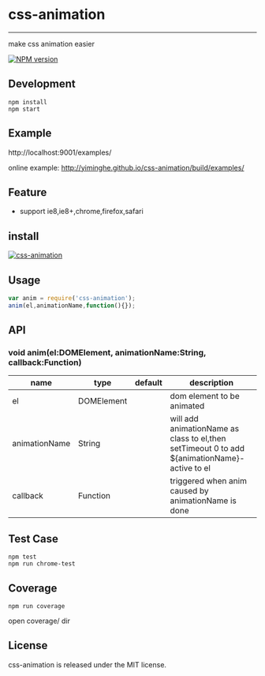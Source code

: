 # css-animation
---

make css animation easier

[![NPM version][npm-image]][npm-url]

[npm-image]: http://img.shields.io/npm/v/css-animation.svg?style=flat-square
[npm-url]: http://npmjs.org/package/css-animation

## Development

```
npm install
npm start
```

## Example

http://localhost:9001/examples/

online example: http://yiminghe.github.io/css-animation/build/examples/


## Feature

* support ie8,ie8+,chrome,firefox,safari

## install

[![css-animation](https://nodei.co/npm/css-animation.png)](https://npmjs.org/package/css-animation)

## Usage

```js
var anim = require('css-animation');
anim(el,animationName,function(){});
```

## API

### void anim(el:DOMElement, animationName:String, callback:Function)

<table class="table table-bordered table-striped">
    <thead>
    <tr>
        <th style="width: 100px;">name</th>
        <th style="width: 50px;">type</th>
        <th style="width: 50px;">default</th>
        <th>description</th>
    </tr>
    </thead>
    <tbody>
        <tr>
          <td>el</td>
          <td>DOMElement</td>
          <td></td>
          <td>dom element to be animated</td>
        </tr>
        <tr>
          <td>animationName</td>
          <td>String</td>
          <td></td>
          <td>will add animationName as class to el,then setTimeout 0 to add ${animationName}-active to el</td>
        </tr>
        <tr>
          <td>callback</td>
          <td>Function</td>
          <td></td>
          <td>triggered when anim caused by animationName is done</td>
        </tr>
    </tbody>
</table>

## Test Case

```
npm test
npm run chrome-test
```

## Coverage

```
npm run coverage
```

open coverage/ dir

## License

css-animation is released under the MIT license.
